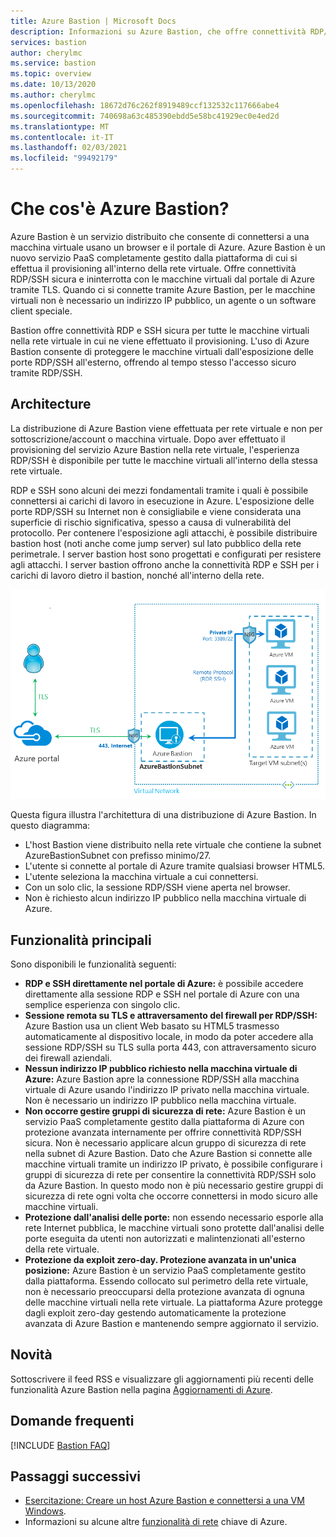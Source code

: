 ```yaml
---
title: Azure Bastion | Microsoft Docs
description: Informazioni su Azure Bastion, che offre connettività RDP/SSH sicure e ininterrotta alle macchine virtuali senza esporre le porte RDP/SSH esternamente.
services: bastion
author: cherylmc
ms.service: bastion
ms.topic: overview
ms.date: 10/13/2020
ms.author: cherylmc
ms.openlocfilehash: 18672d76c262f8919489ccf132532c117666abe4
ms.sourcegitcommit: 740698a63c485390ebdd5e58bc41929ec0e4ed2d
ms.translationtype: MT
ms.contentlocale: it-IT
ms.lasthandoff: 02/03/2021
ms.locfileid: "99492179"
---
```

# <a name="what-is-azure-bastion"></a>Che cos'è Azure Bastion?

Azure Bastion è un servizio distribuito che consente di connettersi a una macchina virtuale usano un browser e il portale di Azure. Azure Bastion è un nuovo servizio PaaS completamente gestito dalla piattaforma di cui si effettua il provisioning all'interno della rete virtuale. Offre connettività RDP/SSH sicura e ininterrotta con le macchine virtuali dal portale di Azure tramite TLS. Quando ci si connette tramite Azure Bastion, per le macchine virtuali non è necessario un indirizzo IP pubblico, un agente o un software client speciale.

Bastion offre connettività RDP e SSH sicura per tutte le macchine virtuali nella rete virtuale in cui ne viene effettuato il provisioning. L'uso di Azure Bastion consente di proteggere le macchine virtuali dall'esposizione delle porte RDP/SSH all'esterno, offrendo al tempo stesso l'accesso sicuro tramite RDP/SSH.

## <a name="architecture"></a>Architecture

La distribuzione di Azure Bastion viene effettuata per rete virtuale e non per sottoscrizione/account o macchina virtuale. Dopo aver effettuato il provisioning del servizio Azure Bastion nella rete virtuale, l'esperienza RDP/SSH è disponibile per tutte le macchine virtuali all'interno della stessa rete virtuale.

RDP e SSH sono alcuni dei mezzi fondamentali tramite i quali è possibile connettersi ai carichi di lavoro in esecuzione in Azure. L'esposizione delle porte RDP/SSH su Internet non è consigliabile e viene considerata una superficie di rischio significativa, spesso a causa di vulnerabilità del protocollo. Per contenere l'esposizione agli attacchi, è possibile distribuire bastion host (noti anche come jump server) sul lato pubblico della rete perimetrale. I server bastion host sono progettati e configurati per resistere agli attacchi. I server bastion offrono anche la connettività RDP e SSH per i carichi di lavoro dietro il bastion, nonché all'interno della rete.

![Architettura di Azure Bastion](./media/bastion-overview/architecture.png)

Questa figura illustra l'architettura di una distribuzione di Azure Bastion. In questo diagramma:

* L'host Bastion viene distribuito nella rete virtuale che contiene la subnet AzureBastionSubnet con prefisso minimo/27.
* L'utente si connette al portale di Azure tramite qualsiasi browser HTML5.
* L'utente seleziona la macchina virtuale a cui connettersi.
* Con un solo clic, la sessione RDP/SSH viene aperta nel browser.
* Non è richiesto alcun indirizzo IP pubblico nella macchina virtuale di Azure.

## <a name="key-features"></a>Funzionalità principali

Sono disponibili le funzionalità seguenti:

* **RDP e SSH direttamente nel portale di Azure:** è possibile accedere direttamente alla sessione RDP e SSH nel portale di Azure con una semplice esperienza con singolo clic.
* **Sessione remota su TLS e attraversamento del firewall per RDP/SSH:** Azure Bastion usa un client Web basato su HTML5 trasmesso automaticamente al dispositivo locale, in modo da poter accedere alla sessione RDP/SSH su TLS sulla porta 443, con attraversamento sicuro dei firewall aziendali.
* **Nessun indirizzo IP pubblico richiesto nella macchina virtuale di Azure:** Azure Bastion apre la connessione RDP/SSH alla macchina virtuale di Azure usando l'indirizzo IP privato nella macchina virtuale. Non è necessario un indirizzo IP pubblico nella macchina virtuale.
* **Non occorre gestire gruppi di sicurezza di rete:** Azure Bastion è un servizio PaaS completamente gestito dalla piattaforma di Azure con protezione avanzata internamente per offrire connettività RDP/SSH sicura. Non è necessario applicare alcun gruppo di sicurezza di rete nella subnet di Azure Bastion. Dato che Azure Bastion si connette alle macchine virtuali tramite un indirizzo IP privato, è possibile configurare i gruppi di sicurezza di rete per consentire la connettività RDP/SSH solo da Azure Bastion. In questo modo non è più necessario gestire gruppi di sicurezza di rete ogni volta che occorre connettersi in modo sicuro alle macchine virtuali.
* **Protezione dall'analisi delle porte:** non essendo necessario esporle alla rete Internet pubblica, le macchine virtuali sono protette dall'analisi delle porte eseguita da utenti non autorizzati e malintenzionati all'esterno della rete virtuale.
* **Protezione da exploit zero-day. Protezione avanzata in un'unica posizione:** Azure Bastion è un servizio PaaS completamente gestito dalla piattaforma. Essendo collocato sul perimetro della rete virtuale, non è necessario preoccuparsi della protezione avanzata di ognuna delle macchine virtuali nella rete virtuale. La piattaforma Azure protegge dagli exploit zero-day gestendo automaticamente la protezione avanzata di Azure Bastion e mantenendo sempre aggiornato il servizio.

## <a name="whats-new"></a><a name="new"></a>Novità

Sottoscrivere il feed RSS e visualizzare gli aggiornamenti più recenti delle funzionalità Azure Bastion nella pagina [Aggiornamenti di Azure](https://azure.microsoft.com/updates/?category=networking&query=Azure%20Bastion).

## <a name="faq"></a>Domande frequenti

[!INCLUDE [Bastion FAQ](../../includes/bastion-faq-include.md)]

## <a name="next-steps"></a>Passaggi successivi

* [Esercitazione: Creare un host Azure Bastion e connettersi a una VM Windows](tutorial-create-host-portal.md).
* Informazioni su alcune altre [funzionalità di rete](../networking/networking-overview.md) chiave di Azure.
